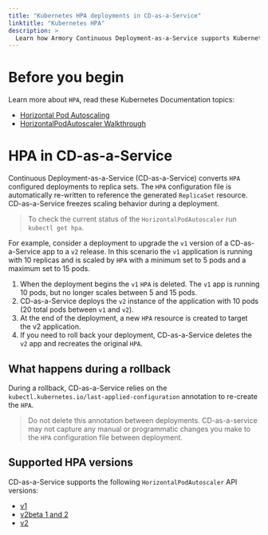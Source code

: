 ```yaml
---
title: "Kubernetes HPA deployments in CD-as-a-Service"
linktitle: "Kubernetes HPA"
description: >
  Learn how Armory Continuous Deployment-as-a-Service supports Kubernetes deployments with Horizontal Pod Autoscaling.
---
```

 # Before you begin

Learn more about `HPA`, read these Kubernetes Documentation topics: 
- [Horizontal Pod Autoscaling](https://kubernetes.io/docs/tasks/run-application/horizontal-pod-autoscale/)
- [HorizontalPodAutoscaler Walkthrough](https://kubernetes.io/docs/tasks/run-application/horizontal-pod-autoscale-walkthrough/)
 
# HPA in CD-as-a-Service
Continuous Deployment-as-a-Service (CD-as-a-Service) converts `HPA` configured deployments to replica sets. The `HPA` configuration file is automatically re-written to reference the generated `ReplicaSet` resource. CD-as-a-Service freezes scaling behavior during a deployment.

> To check the current status of the `HorizontalPodAutoscaler` run `kubectl get hpa`.

For example, consider a deployment to upgrade the `v1` version of a CD-as-a-Service app to a `v2` release. In this scenario the `v1` application is running with 10 replicas and is scaled by `HPA` with a minimum set to 5 pods and a maximum set to 15 pods.

 1. When the deployment begins the `v1` `HPA` is deleted. The `v1` app is running 10 pods, but no longer scales between 5 and 15 pods.
 2. CD-as-a-Service deploys the `v2` instance of the application with 10 pods (20 total pods between `v1` and `v2`).
 3.  At the end of the deployment, a new `HPA` resource is created to target the v2 application. 
 4.  If you need to roll back your deployment, CD-as-a-Service deletes the `v2` app and recreates the original `HPA`.

## What happens during a rollback
During a rollback, CD-as-a-Service relies on the `kubectl.kubernetes.io/last-applied-configuration` annotation to re-create the `HPA`. 

> Do not delete this annotation between deployments. CD-as-a-service may not capture any manual or programmatic changes you make to the `HPA` configuration file between deployment.

## Supported HPA versions
CD-as-a-Service supports the following `HorizontalPodAutoscaler` API versions:
- [v1](https://kubernetes.io/docs/reference/kubernetes-api/workload-resources/horizontal-pod-autoscaler-v1/)
- [v2beta 1 and 2](https://kubernetes.io/docs/reference/kubernetes-api/workload-resources/horizontal-pod-autoscaler-v2beta2/)
-  [v2](https://kubernetes.io/docs/reference/kubernetes-api/workload-resources/horizontal-pod-autoscaler-v2/)
